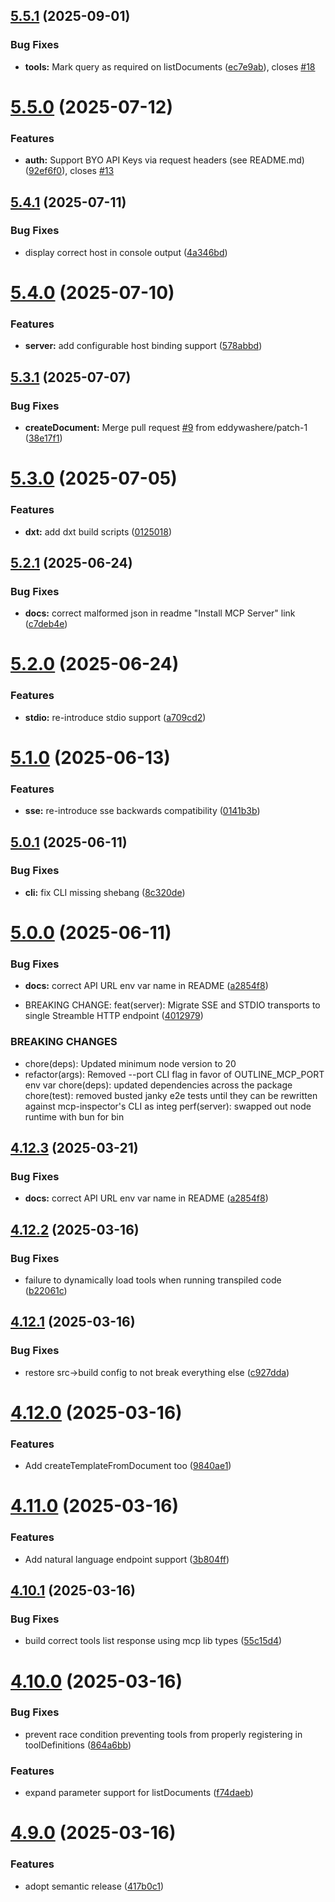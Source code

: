 ## [5.5.1](https://github.com/mmmeff/outline-mcp-server/compare/v5.5.0...v5.5.1) (2025-09-01)


### Bug Fixes

* **tools:** Mark query as required on listDocuments ([ec7e9ab](https://github.com/mmmeff/outline-mcp-server/commit/ec7e9ab0f5f7b81003f27ca6a0c662a1c974efe0)), closes [#18](https://github.com/mmmeff/outline-mcp-server/issues/18)

# [5.5.0](https://github.com/mmmeff/outline-mcp-server/compare/v5.4.1...v5.5.0) (2025-07-12)


### Features

* **auth:** Support BYO API Keys via request headers (see README.md) ([92ef6f0](https://github.com/mmmeff/outline-mcp-server/commit/92ef6f05f6a59991fdddfeabe6b01b07929c87dc)), closes [#13](https://github.com/mmmeff/outline-mcp-server/issues/13)

## [5.4.1](https://github.com/mmmeff/outline-mcp-server/compare/v5.4.0...v5.4.1) (2025-07-11)


### Bug Fixes

* display correct host in console output ([4a346bd](https://github.com/mmmeff/outline-mcp-server/commit/4a346bd01bdfab8dd2ce4668fa1add81d19e917e))

# [5.4.0](https://github.com/mmmeff/outline-mcp-server/compare/v5.3.1...v5.4.0) (2025-07-10)


### Features

* **server:** add configurable host binding support ([578abbd](https://github.com/mmmeff/outline-mcp-server/commit/578abbd3e7a1d4d1f18b35981652bb370f804ce2))

## [5.3.1](https://github.com/mmmeff/outline-mcp-server/compare/v5.3.0...v5.3.1) (2025-07-07)


### Bug Fixes

* **createDocument:** Merge pull request [#9](https://github.com/mmmeff/outline-mcp-server/issues/9) from eddywashere/patch-1 ([38e17f1](https://github.com/mmmeff/outline-mcp-server/commit/38e17f1b07e6a268f1486d38c67308c1c11af395))

# [5.3.0](https://github.com/mmmeff/outline-mcp-server/compare/v5.2.1...v5.3.0) (2025-07-05)


### Features

* **dxt:** add dxt build scripts ([0125018](https://github.com/mmmeff/outline-mcp-server/commit/01250185454bb930fd92af847a5bc88a9010a85f))

## [5.2.1](https://github.com/mmmeff/outline-mcp-server/compare/v5.2.0...v5.2.1) (2025-06-24)


### Bug Fixes

* **docs:** correct malformed json in readme "Install MCP Server" link ([c7deb4e](https://github.com/mmmeff/outline-mcp-server/commit/c7deb4eb9454e8c5417e14b7bd8c082c57fe1bd2))

# [5.2.0](https://github.com/mmmeff/outline-mcp-server/compare/v5.1.0...v5.2.0) (2025-06-24)


### Features

* **stdio:** re-introduce stdio support ([a709cd2](https://github.com/mmmeff/outline-mcp-server/commit/a709cd2cd67a0acd7d48fdb6620776ee0a3aad61))

# [5.1.0](https://github.com/mmmeff/outline-mcp-server/compare/v5.0.1...v5.1.0) (2025-06-13)


### Features

* **sse:** re-introduce sse backwards compatibility ([0141b3b](https://github.com/mmmeff/outline-mcp-server/commit/0141b3bf89c24072ecad5d4bcdaf5763cab7bf45))

## [5.0.1](https://github.com/mmmeff/outline-mcp-server/compare/v5.0.0...v5.0.1) (2025-06-11)


### Bug Fixes

* **cli:** fix CLI missing shebang ([8c320de](https://github.com/mmmeff/outline-mcp-server/commit/8c320dea175add923291887371fbe4daa0ab5afd))

# [5.0.0](https://github.com/mmmeff/outline-mcp-server/compare/v4.12.2...v5.0.0) (2025-06-11)


### Bug Fixes

* **docs:** correct API URL env var name in README ([a2854f8](https://github.com/mmmeff/outline-mcp-server/commit/a2854f8ae9bea56d2183dc93c59187fe32882ce0))


* BREAKING CHANGE: feat(server): Migrate SSE and STDIO transports to single Streamble HTTP endpoint ([4012979](https://github.com/mmmeff/outline-mcp-server/commit/4012979a428212fa7c7c2abb28bea8dde670c23b))


### BREAKING CHANGES

* chore(deps): Updated minimum node version to 20
* refactor(args): Removed --port CLI flag in favor of OUTLINE_MCP_PORT env var
chore(deps): updated dependencies across the package
chore(test): removed busted janky e2e tests until they can be rewritten against mcp-inspector's CLI as integ
perf(server): swapped out node runtime with bun for bin

## [4.12.3](https://github.com/mmmeff/outline-mcp-server/compare/v4.12.2...v4.12.3) (2025-03-21)


### Bug Fixes

* **docs:** correct API URL env var name in README ([a2854f8](https://github.com/mmmeff/outline-mcp-server/commit/a2854f8ae9bea56d2183dc93c59187fe32882ce0))

## [4.12.2](https://github.com/mmmeff/outline-mcp-server/compare/v4.12.1...v4.12.2) (2025-03-16)


### Bug Fixes

* failure to dynamically load tools when running transpiled code ([b22061c](https://github.com/mmmeff/outline-mcp-server/commit/b22061c138d82bcddecaab0ae59a17f2f6ade312))

## [4.12.1](https://github.com/mmmeff/outline-mcp-server/compare/v4.12.0...v4.12.1) (2025-03-16)


### Bug Fixes

* restore src->build config to not break everything else ([c927dda](https://github.com/mmmeff/outline-mcp-server/commit/c927dda37ad63b667fb9a2b897d1217acf3fd9ae))

# [4.12.0](https://github.com/mmmeff/outline-mcp-server/compare/v4.11.0...v4.12.0) (2025-03-16)


### Features

* Add createTemplateFromDocument too ([9840ae1](https://github.com/mmmeff/outline-mcp-server/commit/9840ae12260891e16a6eaef1ced2da0a00f7d598))

# [4.11.0](https://github.com/mmmeff/outline-mcp-server/compare/v4.10.1...v4.11.0) (2025-03-16)


### Features

* Add natural language endpoint support ([3b804ff](https://github.com/mmmeff/outline-mcp-server/commit/3b804ff40ce1f5815cf9f7c213889e2f2a1f4451))

## [4.10.1](https://github.com/mmmeff/outline-mcp-server/compare/v4.10.0...v4.10.1) (2025-03-16)


### Bug Fixes

* build correct tools list response using mcp lib types ([55c15d4](https://github.com/mmmeff/outline-mcp-server/commit/55c15d444698993bb2a5d7f3250c09207bc1663d))

# [4.10.0](https://github.com/mmmeff/outline-mcp-server/compare/v4.9.0...v4.10.0) (2025-03-16)


### Bug Fixes

* prevent race condition preventing tools from properly registering in toolDefinitions ([864a6bb](https://github.com/mmmeff/outline-mcp-server/commit/864a6bb915943017fdbd99b12baa73eed499b0df))


### Features

* expand parameter support for listDocuments ([f74daeb](https://github.com/mmmeff/outline-mcp-server/commit/f74daeb0789f29766dd95f6a6aa8c91875b370dd))

# [4.9.0](https://github.com/mmmeff/outline-mcp-server/compare/v4.8.3...v4.9.0) (2025-03-16)


### Features

* adopt semantic release ([417b0c1](https://github.com/mmmeff/outline-mcp-server/commit/417b0c1653cac61ccd79ec8acddacb75bec1e611))
